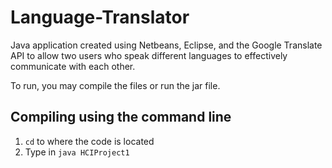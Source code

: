 # Language-Translator

Java application created using Netbeans, Eclipse, and the Google Translate API to allow two users who speak different languages to effectively communicate with each other. 

To run, you may compile the files or run the jar file.

## Compiling using the command line
1. `cd` to where the code is located
2. Type in `java HCIProject1`
